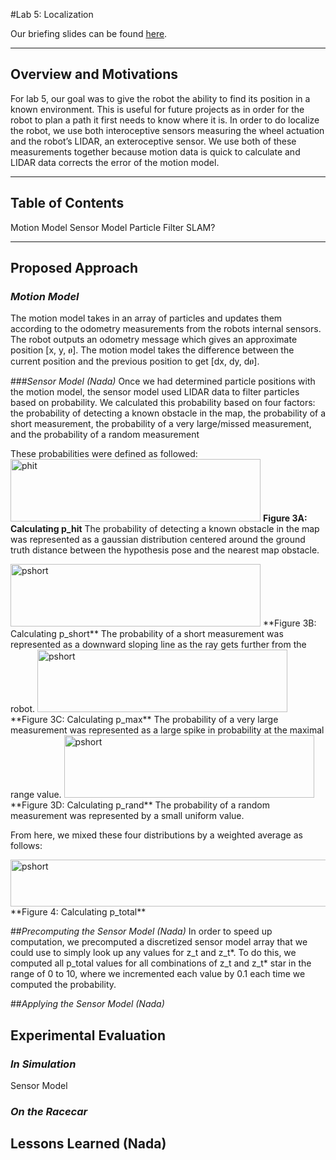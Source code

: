 #Lab 5: Localization

Our briefing slides can be found [here](https://docs.google.com/presentation/d/e/2PACX-1vTX9UHYMN6F9P_uf9IQ6b1OAXbz3sXFKd_jL8gPUZn_0H1Jb4tpJtq0qgGNKi-lr2JAXZma9b8WczIM/embed?start=false&loop=false&delayms=3000).

***

## **Overview and Motivations**
For lab 5, our goal was to give the robot the ability to find its position in a known environment. This is useful for future projects as in order for the robot to plan a path it first needs to know where it is. In order to do localize the robot, we use both interoceptive sensors measuring the wheel actuation and the robot’s LIDAR, an exteroceptive sensor. We use both of these measurements together because motion data is quick to calculate and LIDAR data corrects the error of the motion model. 

***

## Table of Contents
Motion Model
Sensor Model
Particle Filter
SLAM?
***

## **Proposed Approach**
### *Motion Model*
The motion model takes in an array of particles and updates them according to the odometry measurements from the robots internal sensors. The robot outputs an odometry message which gives an approximate position [x, y, ፀ]. The motion model takes the difference between the current position and the previous position to get [dx, dy, dፀ]. 

###*Sensor Model (Nada)*
Once we had determined particle positions with the motion model, the sensor model used LIDAR data to filter particles based on probability. We calculated this probability based on four factors: the probability of detecting a known obstacle in the map, the probability of a short measurement, the probability of a very large/missed measurement, and the probability of a random measurement

These probabilities were defined as followed:
<img src="https://drive.google.com/uc?export=view&id=1BbGoKBRhd75FGShA9HBLQFdDmKtOmln7" alt="phit" height="100" width="400">
**Figure 3A: Calculating p_hit**
The probability of detecting a known obstacle in the map was represented as a gaussian distribution centered around the ground truth distance between the hypothesis pose and the nearest map obstacle.


<img src="https://drive.google.com/uc?export=view&id=1OcmCqA5pXyZKDzSe_bwgoy-HwejmLkWS" alt="pshort" height="100" width="400">
**Figure 3B: Calculating p_short**
The probability of a short measurement was represented as a downward sloping line as the ray gets further from the robot.


<img src="https://drive.google.com/uc?export=view&id=1N1YYRUOQmxf5M7G9-SabJ45citCjG8av" alt="pshort" height="100" width="400">
**Figure 3C: Calculating p_max**
The probability of a very large measurement was represented as a large spike in probability at the maximal range value.


<img src="https://drive.google.com/uc?export=view&id=10rHN6TO6L8_ED4lO6_n5HDSM0goDL5BL" alt="pshort" height="100" width="400">
**Figure 3D: Calculating p_rand**
The probability of a random measurement was represented by a small uniform value.


From here, we mixed these four distributions by a weighted average as follows:

<img src="https://drive.google.com/uc?export=view&id=17wS-hThxEVmGtmoKbmubv5UmoW5vYJbA" alt="pshort" height="75" width="600">
**Figure 4: Calculating p_total**






##*Precomputing the Sensor Model (Nada)*
In order to speed up computation, we precomputed a discretized sensor model array that we could use to simply look up any values for z_t and z_t*. To do this, we computed all p_total values for all combinations of z_t and z_t* star in the range of 0 to 10, where we incremented each value by 0.1 each time we computed the probability. 


##*Applying the Sensor Model (Nada)*


## **Experimental Evaluation**

### *In Simulation*

Sensor Model


### *On the Racecar*

## **Lessons Learned (Nada)**



